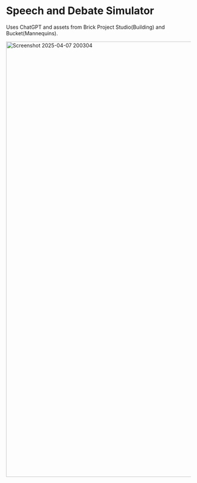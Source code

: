 # Speech and Debate Simulator
Uses ChatGPT and assets from Brick Project Studio(Building) and Bucket(Mannequins).

<img width="1187" alt="Screenshot 2025-04-07 200304" src="https://github.com/user-attachments/assets/80d7a534-af91-44b7-a6f5-e2871e49cbf8" />
